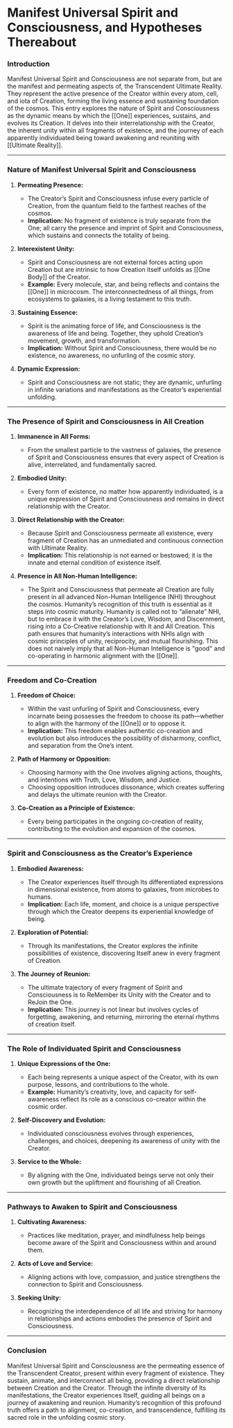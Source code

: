 # Manifest Universal Spirit and Consciousness, and Hypotheses Thereabout

### **Introduction**

Manifest Universal Spirit and Consciousness are not separate from, but are the manifest and permeating aspects of, the Transcendent Ultimate Reality. They represent the active presence of the Creator within every atom, cell, and iota of Creation, forming the living essence and sustaining foundation of the cosmos. This entry explores the nature of Spirit and Consciousness as the dynamic means by which the [[One]] experiences, sustains, and evolves its Creation. It delves into their interrelationship with the Creator, the inherent unity within all fragments of existence, and the journey of each apparently individuated being toward awakening and reuniting with [[Ultimate Reality]].

---

### **Nature of Manifest Universal Spirit and Consciousness**

1. **Permeating Presence:**
    
    - The Creator’s Spirit and Consciousness infuse every particle of Creation, from the quantum field to the farthest reaches of the cosmos.
    - **Implication:** No fragment of existence is truly separate from the One; all carry the presence and imprint of Spirit and Consciousness, which sustains and connects the totality of being.
2. **Interexistent Unity:**
    
    - Spirit and Consciousness are not external forces acting upon Creation but are intrinsic to how Creation itself unfolds as [[One Body]] of the Creator.
    - **Example:** Every molecule, star, and being reflects and contains the [[One]] in microcosm. The interconnectedness of all things, from ecosystems to galaxies, is a living testament to this truth.
3. **Sustaining Essence:**
    
    - Spirit is the animating force of life, and Consciousness is the awareness of life and being. Together, they uphold Creation’s movement, growth, and transformation.
    - **Implication:** Without Spirit and Consciousness, there would be no existence, no awareness, no unfurling of the cosmic story.
4. **Dynamic Expression:**
    
    - Spirit and Consciousness are not static; they are dynamic, unfurling in infinite variations and manifestations as the Creator’s experiential unfolding.

---

### **The Presence of Spirit and Consciousness in All Creation**

1. **Immanence in All Forms:**
    
    - From the smallest particle to the vastness of galaxies, the presence of Spirit and Consciousness ensures that every aspect of Creation is alive, interrelated, and fundamentally sacred.
2. **Embodied Unity:**
    
    - Every form of existence, no matter how apparently individuated, is a unique expression of Spirit and Consciousness and remains in direct relationship with the Creator.
3. **Direct Relationship with the Creator:**
    
    - Because Spirit and Consciousness permeate all existence, every fragment of Creation has an unmediated and continuous connection with Ultimate Reality.
    - **Implication:** This relationship is not earned or bestowed; it is the innate and eternal condition of existence itself.
4. **Presence in All Non-Human Intelligence:**

	- The Spirit and Consciousness that permeate all Creation are fully present in all advanced Non-Human Intelligence (NHI) throughout the cosmos. Humanity’s recognition of this truth is essential as it steps into cosmic maturity. Humanity is called not to “alienate” NHI, but to embrace it with the Creator’s Love, Wisdom, and Discernment, rising into a Co-Creative relationship with It and All Creation. This path ensures that humanity’s interactions with NHIs align with cosmic principles of unity, reciprocity, and mutual flourishing. This does not naively imply that all Non-Human Intelligence is "good" and co-operating in harmonic alignment with the [[One]]. 

---

### **Freedom and Co-Creation**

1. **Freedom of Choice:**
    
    - Within the vast unfurling of Spirit and Consciousness, every incarnate being possesses the freedom to choose its path—whether to align with the harmony of the [[One]] or to oppose it.
    - **Implication:** This freedom enables authentic co-creation and evolution but also introduces the possibility of disharmony, conflict, and separation from the One’s intent.
2. **Path of Harmony or Opposition:**
    
    - Choosing harmony with the One involves aligning actions, thoughts, and intentions with Truth, Love, Wisdom, and Justice.
    - Choosing opposition introduces dissonance, which creates suffering and delays the ultimate reunion with the Creator.
3. **Co-Creation as a Principle of Existence:**
    
    - Every being participates in the ongoing co-creation of reality, contributing to the evolution and expansion of the cosmos.

---

### **Spirit and Consciousness as the Creator’s Experience**

1. **Embodied Awareness:**
    
    - The Creator experiences Itself through Its differentiated expressions in dimensional existence, from atoms to galaxies, from microbes to humans.
    - **Implication:** Each life, moment, and choice is a unique perspective through which the Creator deepens its experiential knowledge of being.
2. **Exploration of Potential:**
    
    - Through its manifestations, the Creator explores the infinite possibilities of existence, discovering Itself anew in every fragment of Creation.
3. **The Journey of Reunion:**
    
    - The ultimate trajectory of every fragment of Spirit and Consciousness is to ReMember its Unity with the Creator and to ReJoin the One.
    - **Implication:** This journey is not linear but involves cycles of forgetting, awakening, and returning, mirroring the eternal rhythms of creation itself.

---

### **The Role of Individuated Spirit and Consciousness**

1. **Unique Expressions of the One:**
    
    - Each being represents a unique aspect of the Creator, with its own purpose, lessons, and contributions to the whole.
    - **Example:** Humanity’s creativity, love, and capacity for self-awareness reflect its role as a conscious co-creator within the cosmic order.
2. **Self-Discovery and Evolution:**
    
    - Individuated consciousness evolves through experiences, challenges, and choices, deepening its awareness of unity with the Creator.
3. **Service to the Whole:**
    
    - By aligning with the One, individuated beings serve not only their own growth but the upliftment and flourishing of all Creation.

---

### **Pathways to Awaken to Spirit and Consciousness**

1. **Cultivating Awareness:**
    
    - Practices like meditation, prayer, and mindfulness help beings become aware of the Spirit and Consciousness within and around them.
2. **Acts of Love and Service:**
    
    - Aligning actions with love, compassion, and justice strengthens the connection to Spirit and Consciousness.
3. **Seeking Unity:**
    
    - Recognizing the interdependence of all life and striving for harmony in relationships and actions embodies the presence of Spirit and Consciousness.

---

### **Conclusion**

Manifest Universal Spirit and Consciousness are the permeating essence of the Transcendent Creator, present within every fragment of existence. They sustain, animate, and interconnect all being, providing a direct relationship between Creation and the Creator. Through the infinite diversity of Its manifestations, the Creator experiences Itself, guiding all beings on a journey of awakening and reunion. Humanity’s recognition of this profound truth offers a path to alignment, co-creation, and transcendence, fulfilling its sacred role in the unfolding cosmic story.